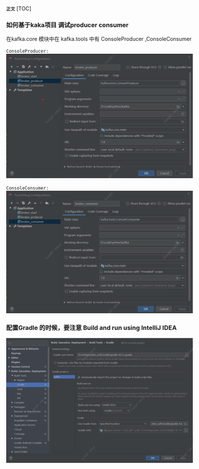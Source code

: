 **`正文`**
[TOC]

### 如何基于kaka项目 调试producer consumer

在kafka.core 模块中在  kafka.tools 中有 ConsoleProducer ,ConsoleConsumer

`ConsoleProducer:`
![broker_ConsoleProducer](images/broker_ConsoleProducer.png)


`ConsoleConsumer:`
![broker_ConsoleConsumer](images/broker_ConsoleConsumer.png)



### 配置Gradle 的时候，要注意 Build and run using IntelliJ IDEA
![安装及源码环境搭建03](images/安装及源码环境搭建03.png)




